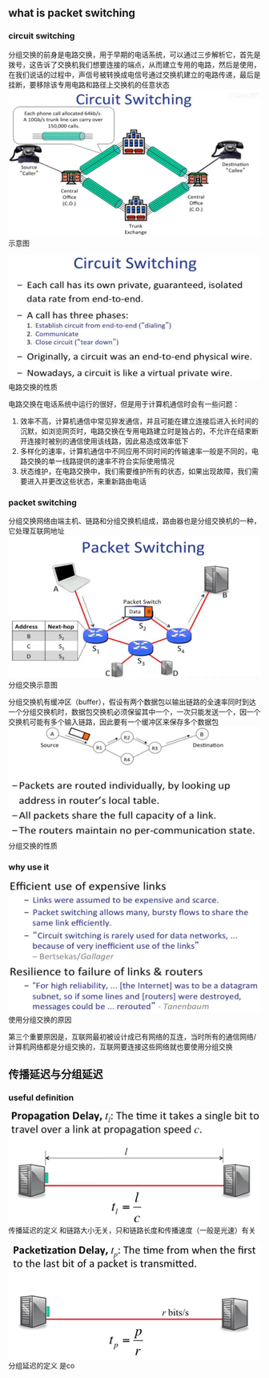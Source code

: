 ## what is packet switching
### circuit switching
分组交换的前身是电路交换，用于早期的电话系统，可以通过三步解析它，首先是拨号，这告诉了交换机我们想要连接的端点，从而建立专用的电路，然后是使用，在我们说话的过程中，声信号被转换成电信号通过交换机建立的电路传递，最后是挂断，要移除该专用电路和路径上交换机的任意状态![输入图片说明](/imgs/2025-08-15/bjHCJUR65UbWrACX.png)示意图

![输入图片说明](/imgs/2025-08-15/6C6cE8LGdb6Mf3ij.png)电路交换的性质

电路交换在电话系统中运行的很好，但是用于计算机通信时会有一些问题：
1. 效率不高，计算机通信中常见猝发通信，并且可能在建立连接后进入长时间的沉默，如浏览网页时，电路交换在专用电路建立时是独占的，不允许在结束断开连接时被别的通信使用该线路，因此易造成效率低下
2. 多样化的速率，计算机通信中不同应用不同时间的传输速率一般是不同的，电路交换的单一线路提供的速率不符合实际使用情况
3. 状态维护，在电路交换中，我们需要维护所有的状态，如果出现故障，我们需要进入并更改这些状态，来重新路由电话
### packet switching
分组交换网络由端主机、链路和分组交换机组成，路由器也是分组交换机的一种，它处理互联网地址![输入图片说明](/imgs/2025-08-15/mJ4gWgnQSEnA2F66.png)分组交换示意图

分组交换机有缓冲区（buffer），假设有两个数据包以输出链路的全速率同时到达一个分组交换机时，数据包交换机必须保留其中一个，一次只能发送一个，因一个交换机可能有多个输入链路，因此要有一个缓冲区来保存多个数据包
![输入图片说明](/imgs/2025-08-17/oIDhbixS2vnV8tr1.png)
分组交换的性质

### why use it
![输入图片说明](/imgs/2025-08-18/ZP8H1ACvwOhl9sdD.png)使用分组交换的原因

第三个重要原因是，互联网最初被设计成已有网络的互连，当时所有的通信网络/计算机网络都是分组交换的，互联网要连接这些网络就也要使用分组交换
## 传播延迟与分组延迟
### useful definition
![输入图片说明](/imgs/2025-08-18/5ECYxlTHARUFFHjq.png)传播延迟的定义
和链路大小无关，只和链路长度和传播速度（一般是光速）有关

![输入图片说明](/imgs/2025-08-19/ru0NljtAUdZvzyaP.png)分组延迟的定义
是co
<!--stackedit_data:
eyJoaXN0b3J5IjpbLTYxNDc2MjAzNywzODA3MTgxMzEsNTQ0ND
QzOTc4LDIxNDM2MjUxNzUsMTQzMzg1MzA4NiwtNTQ0MDc2MTA0
LC0yMDg4NzQ2NjEyXX0=
-->